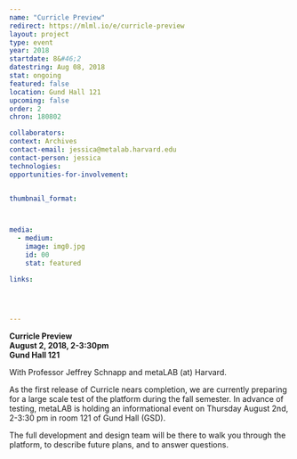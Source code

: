 ```yaml
---
name: "Curricle Preview"
redirect: https://mlml.io/e/curricle-preview
layout: project
type: event
year: 2018
startdate: 8&#46;2
datestring: Aug 08, 2018
stat: ongoing
featured: false
location: Gund Hall 121
upcoming: false
order: 2
chron: 180802

collaborators:
context: Archives
contact-email: jessica@metalab.harvard.edu
contact-person: jessica
technologies: 
opportunities-for-involvement:


thumbnail_format:



media:
  - medium:
    image: img0.jpg
    id: 00
    stat: featured

links:




---
```

**Curricle Preview<br />
August 2, 2018, 2-3:30pm<br />
Gund Hall 121**

With Professor Jeffrey Schnapp and metaLAB (at) Harvard.

As the first release of Curricle nears completion,  we are currently preparing for a large scale test of the platform during the fall semester. In advance of testing, metaLAB is holding an informational event on Thursday August 2nd, 2-3:30 pm in room 121 of Gund Hall (GSD).

The full development and design team will be there to walk you through the platform, to describe future plans, and to answer questions.